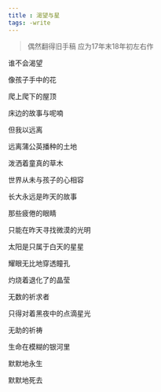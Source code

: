 ```yaml
---
title : 渴望与星
tags: -write
---
```


>  偶然翻得旧手稿 应为17年末18年初左右作


谁不会渴望

像孩子手中的花

爬上爬下的屋顶

床边的故事与呢喃


但我以远离

远离蒲公英播种的土地

泼洒着童真的草木


世界从未与孩子的心相容

长大永远是昨天的故事

那些疲倦的眼睛

只能在昨天寻找微漠的光明

太阳是只属于白天的星星

耀眼无比地穿透瞳孔

灼烧着退化了的晶莹

无数的祈求者

只得对着黑夜中的点滴星光

无助的祈祷 

生命在模糊的银河里

默默地永生

默默地死去


